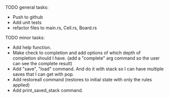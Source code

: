 TODO general tasks:
- Push to github
- Add unit tests
- refactor files to main.rs, Cell.rs, Board.rs

TODO minor tasks:
- Add help function.
- Make check to completion and add options of which depth of completion should I have. (add a "complete" arg command so the user can see the complete result)
- Add "save", "load" command. And do it with stack so I can have multiple saves that I can get with pop. 
- Add restoreall command (restores to initial state with only the rules applied)
- Add print_saved_stack command.